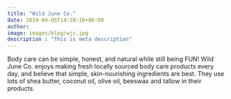 ```yaml
---
title: "Wild June Co."
date: 2019-04-05T14:39:16+06:00
author: 
image: images/blog/wjc.jpg
description : "This is meta description"
---
```


Body care can be simple, honest, and natural while still being FUN!
Wild June Co. enjoys making fresh locally sourced body care products 
every day, and believe that simple, skin-nourishing ingredients are best. 
They use lots of shea butter, coconut oil, olive oil, beeswax and tallow in their products.
